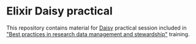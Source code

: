 # Elixir Daisy practical
This repository contains material for [Daisy](https://github.com/elixir-luxembourg/daisy) practical session included in ["Best practices in research data management and stewardship"](https://github.com/elixir-luxembourg/DS-DM-training) training.

